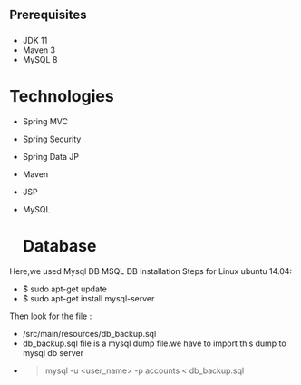## Prerequisites
#####
- JDK 11
- Maven 3
- MySQL 8 

# Technologies 
- Spring MVC
- Spring Security
- Spring Data JP
- Maven
- JSP
- MySQL


   # Database
Here,we used Mysql DB 
MSQL DB Installation Steps for Linux ubuntu 14.04:
- $ sudo apt-get update
- $ sudo apt-get install mysql-server

Then look for the file :
- /src/main/resources/db_backup.sql
- db_backup.sql file is a mysql dump file.we have to import this dump to mysql db server
- > mysql -u <user_name> -p accounts < db_backup.sql
